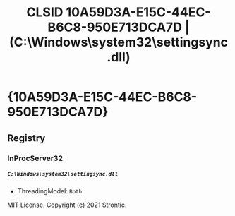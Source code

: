 ﻿---
title: "CLSID 10A59D3A-E15C-44EC-B6C8-950E713DCA7D | (C:\\Windows\\system32\\settingsync.dll)"
excerpt: What is COM-Object CLSID 10A59D3A-E15C-44EC-B6C8-950E713DCA7D?
---

# {10A59D3A-E15C-44EC-B6C8-950E713DCA7D}


## Registry


### InProcServer32

##### `C:\Windows\system32\settingsync.dll`
* ThreadingModel: `Both`

MIT License. Copyright (c) 2021 Strontic.


